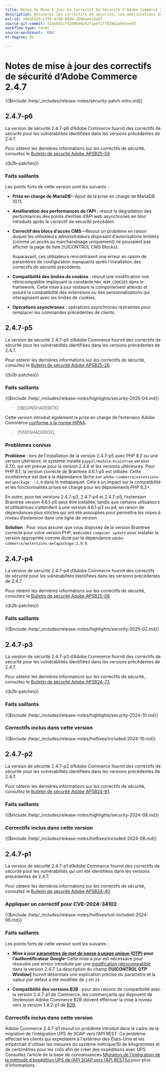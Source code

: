 ```yaml
---
title: Notes De Mise À Jour Du Correctif De Sécurité D’Adobe Commerce 2.4.7
description: Découvrez les correctifs de sécurité, les améliorations de sécurité et les autres mises à jour liées à la sécurité inclus dans les versions des correctifs de sécurité pour Adobe Commerce version 2.4.7.
exl-id: 38e5632b-c795-47d8-89dd-26bbaeb34e67
source-git-commit: 33debd1c742698e8242faaef1ff83bb2a9e5ee58
workflow-type: tm+mt
source-wordcount: '684'
ht-degree: 0%

---
```


# Notes de mise à jour des correctifs de sécurité d’Adobe Commerce 2.4.7

{{$include /help/_includes/release-notes/security-patch-intro.md}}

## 2.4.7-p6

La version de sécurité 2.4.7-p6 d’Adobe Commerce fournit des correctifs de sécurité pour les vulnérabilités identifiées dans les versions précédentes de 2.4.7.

Pour obtenir les dernières informations sur les correctifs de sécurité, consultez le [Bulletin de sécurité Adobe APSB25-50](https://helpx.adobe.com/security/products/magento/apsb25-50.html).

{{b2b-patches}}

### Faits saillants

Les points forts de cette version sont les suivants :

* **Prise en charge de MariaDB**—Ajout de la prise en charge de MariaDB 10.11.

* **Amélioration des performances de l’API** : résout la dégradation des performances des points d’entrée d’API web asynchrones en bloc introduits après le correctif de sécurité précédent<!-- AC-14078 -->.

* **Correctif des blocs d’accès CMS**—Résout un problème en raison duquel les utilisateurs administrateurs disposant d’autorisations limitées (comme un accès au marchandisage uniquement) ne pouvaient pas afficher la page de liste [!UICONTROL CMS Blocks].

  Auparavant, ces utilisateurs rencontraient une erreur en raison de paramètres de configuration manquants après l’installation des correctifs de sécurité précédents.<!-- AC-14087 -->

* **Compatibilité des limites de cookies** : résout une modification non rétrocompatible impliquant la constante `MAX_NUM_COOKIES` dans le framework. Cette mise à jour restaure le comportement attendu et assure la compatibilité des extensions ou des personnalisations qui interagissent avec les limites de cookies.<!-- AC-14475 -->

* **Opérations asynchrones** : opérations asynchrones restreintes pour remplacer les commandes précédentes de clients.<!-- AC-13917 -->

## 2.4.7-p5

La version de sécurité 2.4.7-p5 d’Adobe Commerce fournit des correctifs de sécurité pour les vulnérabilités identifiées dans les versions précédentes de 2.4.7.

Pour obtenir les dernières informations sur les correctifs de sécurité, consultez le [Bulletin de sécurité Adobe APSB25-26](https://helpx.adobe.com/security/products/magento/apsb25-26.html).

{{b2b-patches}}

### Faits saillants

{{$include /help/_includes/release-notes/highlights/security-2025-04.md}}

>[!BEGINSHADEBOX]

Cette version introduit également la prise en charge de l’extension Adobe Commerce [conforme à la norme HIPAA](https://experienceleague.adobe.com/en/docs/commerce-admin/start/compliance/hipaa-ready-service/overview).

>[!ENDSHADEBOX]

### Problèmes connus

**Problème** : lors de l’installation de la version 2.4.7-p5 avec PHP 8.2 ou une version ultérieure, le système installe `paypal/module-braintree` version 4.7.0, qui est prévue pour la version 2.4.8 et les versions ultérieures. Pour PHP 8.1, la version correcte de Braintree 4.6.1-p5 est utilisée. Cette incohérence est due à la dépendance lâche sur `adobe-commerce/extensions-metapackage: ~2.0` dans le métapaquet. Cela a un impact sur la compatibilité et les fonctionnalités prises en charge pour les déploiements PHP 8.2+.<!-- ACPLTSRV-6276) -->

En outre, pour les versions 2.4.7-p3, 2.4.7-p4 et 2.4.7-p5, l’extension Braintree version 4.6.1-p5 peut être installée, tandis que certains utilisateurs et utilisatrices s’attendent à une version 4.6.1-p3 ou p4, en raison de dépendances plus strictes qui ont été assouplies pour permettre les mises à niveau d’extension dans une ligne de version. <!-- AC-14430 -->

**Solution** : Pour vous assurer que vous disposez de la version Braintree correcte pour votre version PHP, exécutez `composer update` pour installer la version appropriée comme dicté par la dépendance `adobe-commerce/extensions-metapackage:2.0.0`.

## 2.4.7-p4

La version de sécurité 2.4.7-p4 d’Adobe Commerce fournit des correctifs de sécurité pour les vulnérabilités identifiées dans les versions précédentes de 2.4.7.

Pour obtenir les dernières informations sur les correctifs de sécurité, consultez le [Bulletin de sécurité Adobe APSB25-08](https://helpx.adobe.com/security/products/magento/apsb25-08.html).

{{b2b-patches}}

### Faits saillants

{{$include /help/_includes/release-notes/highlights/security-2025-02.md}}

## 2.4.7-p3

La version de sécurité 2.4.7-p3 d’Adobe Commerce fournit des correctifs de sécurité pour les vulnérabilités identifiées dans les versions précédentes de 2.4.7.

Pour obtenir les dernières informations sur les correctifs de sécurité, consultez le [Bulletin de sécurité Adobe APSB24-73](https://helpx.adobe.com/security/products/magento/apsb24-73.html).

{{b2b-patches}}

### Faits saillants

{{$include /help/_includes/release-notes/highlights/security-2024-10.md}}

### Correctifs inclus dans cette version

{{$include /help/_includes/release-notes/hotfixes/included-2024-10.md}}

## 2.4.7-p2

La version de sécurité 2.4.7-p2 d’Adobe Commerce fournit des correctifs de sécurité pour les vulnérabilités identifiées dans les versions précédentes de 2.4.7.

Pour obtenir les dernières informations sur les correctifs de sécurité, consultez le [Bulletin de sécurité Adobe APSB24-61](https://helpx.adobe.com/security/products/magento/apsb24-61.html).

### Faits saillants

{{$include /help/_includes/release-notes/highlights/security-2024-08.md}}

### Correctifs inclus dans cette version

{{$include /help/_includes/release-notes/hotfixes/included-2024-08.md}}

## 2.4.7-p1

La version de sécurité 2.4.7-p1 d’Adobe Commerce fournit des correctifs de sécurité pour les vulnérabilités qui ont été identifiées dans les versions précédentes de 2.4.7.

Pour obtenir les dernières informations sur les correctifs de sécurité, consultez le [Bulletin de sécurité Adobe APSB24-40](https://helpx.adobe.com/security/products/magento/apsb24-40.html).

### Appliquer un correctif pour CVE-2024-34102

{{$include /help/_includes/release-notes/hotfixes/not-included-2024-06.md}}

### Faits saillants

Les points forts de cette version sont les suivants :

* **Mise à jour [paramètres de mot de passe à usage unique (OTP)](https://experienceleague.adobe.com/en/docs/commerce-admin/systems/security/2fa/security-two-factor-authentication#google) pour l’authentificateur Google**-Cette mise à jour est nécessaire pour résoudre une erreur introduite par une [modification rétrocompatible](https://developer.adobe.com/commerce/php/development/backward-incompatible-changes/highlights/#new-system-configuration-validation-for-two-factor-authentication-otp_window-value) dans la version 2.4.7. La description du champ **[!UICONTROL OTP Window]** fournit désormais une explication précise du paramètre et la valeur par défaut a été modifiée de `1` en `29`.

* **Compatibilité des versions B2B** : pour des raisons de compatibilité avec la version 2.4.7-p1 de Commerce, les commerçants qui disposent de l’extension Adobe Commerce B2B doivent effectuer la mise à niveau vers la version 1.4.2-p1 de [B2B](https://experienceleague.adobe.com/en/docs/commerce-admin/b2b/release-notes#b2b-v142-p1).

### Correctifs inclus dans cette version

Adobe Commerce 2.4.7-p1 résout un problème introduit dans le cadre de la migration de l’intégration UPS de SOAP vers l’API REST. Ce problème affectait les clients qui expédiaient à l&#39;extérieur des États-Unis et les empêchait d&#39;utiliser les mesures du système métrique/SI de kilogrammes et de centimètres pour les colis afin de créer des expéditions avec UPS. Consultez l’article de la base de connaissances [ Migration de l’intégration de la méthode d’expédition UPS de l’API SOAP vers l’API RESTful ](https://experienceleague.adobe.com/en/docs/commerce-knowledge-base/kb/troubleshooting/known-issues-patches-attached/ups-shipping-method-integration-migration-from-soap-to-restful-api) pour plus d’informations.
